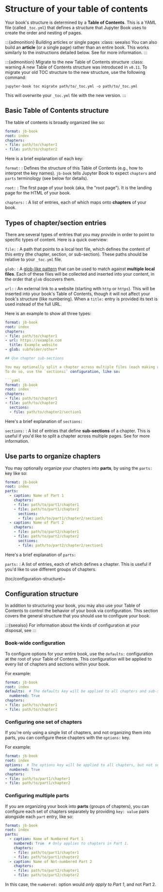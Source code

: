 # Structure of your table of contents

Your book's structure is determined by a **Table of Contents**.
This is a YAML file (called `_toc.yml`) that defines a structure that Jupyter Book uses to create the order and nesting of pages.

:::{admonition} Building articles or single pages
:class: seealso
You can also build an **article** (or a single page) rather than an entire book.
This works similarly to the instructions detailed below.
See [](../basics/page.md) for more information.
:::

:::{admonition} Migrate to the new Table of Contents structure
:class: warning
A new Table of Contents structure was introduced in `v0.11`.
To migrate your old TOC structure to the new structure, use the following command:

```shell
jupyter-book toc migrate path/to/_toc.yml -o path/to/_toc.yml
```

This will overwrite your `_toc.yml` file with the new version.
:::

## Basic Table of Contents structure

The table of contents is broadly organized like so:

```yaml
format: jb-book
root: index
chapters:
- file: path/to/chapter1
- file: path/to/chapter2
```

Here is a brief explanation of each key:

`format:`
: Defines the structure of this Table of Contents (e.g., how to interpret the key names). `jb-book` tells Jupyter Book to expect `chapters` and `parts` terminology (see below for details).

`root:`
: The first page of your book (aka, the "root page").
  It is the landing page for the HTML of your book.

`chapters:`
: A list of entries, each of which maps onto **chapters** of your book.

## Types of chapter/section entries

There are several types of entries that you may provide in order to point to specific types of content.
Here is a quick overview:

`file:`
: A path that points to a local text file, which defines the content of this entry (the chapter, section, or sub-section).
  These paths should be relative to your `_toc.yml` file.

`glob:`
: A [glob-like pattern](https://docs.python.org/3/library/glob.html) that can be used to match against **multiple local files**.
  Each of these files will be collected and inserted into your content, in the order that `glob` discovers them.

`url:`
: An external link to a website (starting with `http` or `https`).
  This will be inserted into your book's Table of Contents, though it will not affect your book's structure (like numbering).
When a `title:` entry is provided its text is used instead of the full URL.

Here is an example to show all three types:

```yaml
format: jb-book
root: index
chapters:
- file: path/to/chapter1
- url: https://example.com
  title: Example website
- glob: subfolder/other*

## Use chapter sub-sections

You may optionally split a chapter across multiple files (each making up a **section** of the chapter).
To do so, use the `sections:` configuration, like so:

```yaml
format: jb-book
root: index
chapters:
- file: path/to/chapter1
- file: path/to/chapter2
  sections:
  - file: path/to/chapter2/section1
```

Here's a brief explanation of `sections:`

`sections:`
: A list of entries that define **sub-sections** of a chapter.
  This is useful if you'd like to split a chapter across multiple pages.
  See [](toc/structure) for more information.

## Use parts to organize chapters

You may optionally organize your chapters into **parts**, by using the `parts:` key like so:

```yaml
format: jb-book
root: index
parts:
  - caption: Name of Part 1
    chapters:
    - file: path/to/part1/chapter1
    - file: path/to/part1/chapter2
      sections:
      - file: path/to/part1/chapter2/section1
  - caption: Name of Part 2
    chapters:
    - file: path/to/part2/chapter1
    - file: path/to/part2/chapter2
      sections:
      - file: path/to/part2/chapter2/section1
```

Here's a brief explanation of `parts:`

`parts:`
: A list of entries, each of which defines a chapter.
  This is useful if you'd like to use different groups of chapters.

(toc/configuration-structure)=
## Configuration structure

In addition to structuring your book, you may also use your Table of Contents to control the behavior of your book via configuration.
This section covers the general structure that you should use to configure your book.

:::{seealso}
For information about the kinds of configuration at your disposal, see [](structure/configure)
:::

### Book-wide configuration

To configure options for your entire book, use the `defaults:` configuration at the root of your Table of Contents.
This configuration will be applied to every list of chapters and sections within your book.

For example:

```yaml
format: jb-book
root: index
defaults:  # The defaults key will be applied to all chapters and sub-sections
  numbered: True
chapters:
- file: path/to/chapter1
- file: path/to/chapter2
```

### Configuring one set of chapters

If you're only using a single list of chapters, and not organizing them into parts, you can configure these chapters with the `options:` key.

For example:

```yaml
format: jb-book
root: index
options:  # The options key will be applied to all chapters, but not sub-sections
  numbered: True
chapters:
- file: path/to/part1/chapter1
- file: path/to/part1/chapter2
```

### Configuring multiple parts

If you are organizing your book into **parts** (groups of chapters), you can configure each set of chapters separately by providing `key: value` pairs alongside each `part` entry, like so:

```yaml
format: jb-book
root: index
parts:
  - caption: Name of Numbered Part 1
    numbered: True  # Only applies to chapters in Part 1.
    chapters:
    - file: path/to/part1/chapter1
    - file: path/to/part1/chapter2
  - caption: Name of Not-numbered Part 2
    chapters:
    - file: path/to/part2/chapter1
    - file: path/to/part2/chapter2
```

In this case, the `numbered:` option would *only apply to Part 1*, and not Part 2.

